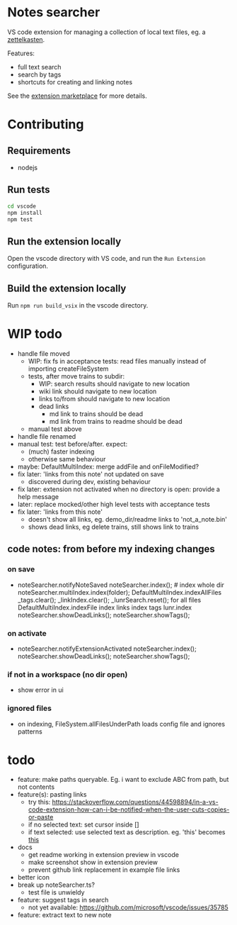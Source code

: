 # Notes searcher

VS code extension for managing a collection of local text files, eg. a
[zettelkasten](https://zettelkasten.de/posts/overview/).

Features:
- full text search
- search by tags
- shortcuts for creating and linking notes

See the [extension marketplace](https://marketplace.visualstudio.com/items?itemName=uozuaho.note-searcher) for more details.


# Contributing

## Requirements

- nodejs


## Run tests

```sh
cd vscode
npm install
npm test
```


## Run the extension locally

Open the vscode directory with VS code, and run the `Run Extension`
configuration.


## Build the extension locally

Run `npm run build_vsix` in the vscode directory.


# WIP todo
- handle file moved
    - WIP: fix fs in acceptance tests: read files manually instead of importing createFileSystem
    - tests, after move trains to subdir:
        - WIP: search results should navigate to new location
        - wiki link should navigate to new location
        - links to/from should navigate to new location
        - dead links
            - md link to trains should be dead
            - md link from trains to readme should be dead
    - manual test above
- handle file renamed
- manual test: test before/after. expect:
    - (much) faster indexing
    - otherwise same behaviour
- maybe: DefaultMultiIndex: merge addFile and onFileModified?
- fix later: 'links from this note' not updated on save
    - discovered during dev, existing behaviour
- fix later: extension not activated when no directory is open: provide a help
  message
- later: replace mocked/other high level tests with acceptance tests
- fix later: 'links from this note'
    - doesn't show all links, eg. demo_dir/readme links to 'not_a_note.bin'
    - shows dead links, eg delete trains, still shows link to trains
## code notes: from before my indexing changes
### on save
- noteSearcher.notifyNoteSaved
    noteSearcher.index();  # index whole dir
        noteSearcher.multiIndex.index(folder);
            DefaultMultiIndex.indexAllFiles
                _tags.clear();
                _linkIndex.clear();
                _lunrSearch.reset();
                for all files
                    DefaultMultiIndex.indexFile
                        index links
                        index tags
                        lunr.index
    noteSearcher.showDeadLinks();
    noteSearcher.showTags();
### on activate
- noteSearcher.notifyExtensionActivated
    noteSearcher.index();
    noteSearcher.showDeadLinks();
    noteSearcher.showTags();
### if not in a workspace (no dir open)
- show error in ui
### ignored files
- on indexing, FileSystem.allFilesUnderPath loads config file and ignores
  patterns
# todo
- feature: make paths queryable. Eg. i want to exclude ABC from path, but not contents
- feature(s): pasting links
    - try this: https://stackoverflow.com/questions/44598894/in-a-vs-code-extension-how-can-i-be-notified-when-the-user-cuts-copies-or-paste
    - if no selected text: set cursor inside []
    - if text selected: use selected text as description. eg. 'this' becomes [this]()
- docs
    - get readme working in extension preview in vscode
    - make screenshot show in extension preview
    - prevent github link replacement in example file links
- better icon
- break up noteSearcher.ts?
    - test file is unwieldy
- feature: suggest tags in search
    - not yet available: https://github.com/microsoft/vscode/issues/35785
- feature: extract text to new note
